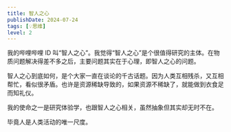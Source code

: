 ```yaml
---
title: 智人之心
publishDate: 2024-07-24
tags: [💡思维]
level: 2
---
```


我的哔哩哔哩 ID 叫“智人之心”。我觉得“智人之心”是个很值得研究的主体。在物质问题解决得差不多之后，主要问题其实在于心理，即智人之心的问题。

智人之心到底如何，是个大家一直在谈论的千古话题。因为人类互相残杀，又互相帮忙，看似很矛盾。也许是资源稀缺导致的，如果资源不稀缺了，就能做到衣食足而知礼仪。

我的使命之一是研究体验学，也跟智人之心相关，虽然抽象但其实却无时不在。

毕竟人是人类活动的唯一尺度。
